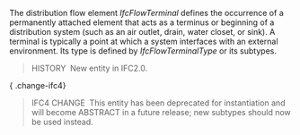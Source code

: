 ﻿The distribution flow element _IfcFlowTerminal_ defines the occurrence of a permanently attached element that acts as a terminus or beginning of a distribution system (such as an air outlet, drain, water closet, or sink). A terminal is typically a point at which a system interfaces with an external environment. Its type is defined by _IfcFlowTerminalType_ or its subtypes.

> HISTORY&nbsp; New entity in IFC2.0.

{ .change-ifc4}
> IFC4 CHANGE&nbsp; This entity has been deprecated for instantiation and will become ABSTRACT in a future release; new subtypes should now be used instead.
